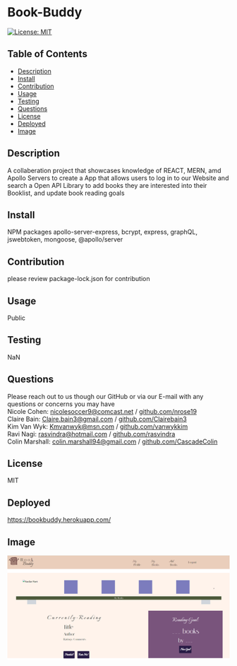 

# Book-Buddy
[![License: MIT](https://img.shields.io/badge/License-MIT-yellow.svg)](https://opensource.org/licenses/MIT)

## Table of Contents
* [Description](#description)
* [Install](#install)
* [Contribution](#contribution)
* [Usage](#usage)
* [Testing](#testing)
* [Questions](#questions)
* [License](#license)
* [Deployed](#deployed)
* [Image](#image)


## Description
A collaberation project that showcases knowledge of REACT, MERN, amd Apollo Servers to create a App that allows users to log in to our Website and search a Open API Library to add books they are interested into their Booklist, and update book reading goals 

## Install
NPM packages apollo-server-express, bcrypt, express, graphQL, jswebtoken, mongoose, @apollo/server

## Contribution
please review package-lock.json for contribution

## Usage
Public

## Testing
NaN

## Questions
Please reach out to us though our GitHub or via our E-mail with any questions or concerns you may have <br/>
Nicole Cohen: nicolesoccer9@comcast.net / [github.com/nrose19](https://github.com/nrose19)<br/>
Claire Bain: Claire.bain3@gmail.com / [github.com/Clairebain3](https://github.com/Clairebain3)<br/>
Kim Van Wyk: Kmvanwyk@msn.com / [github.com/vanwykkim](https://github.com/vanwykkim)<br/>
Ravi Nagi: rasvindra@hotmail.com / [github.com/rasvindra](https://github.com/rasvindra)<br/>
Colin Marshall: colin.marshall94@gmail.com / [github.com/CascadeColin](https://github.com/CascadeColin)<br/>

## License
MIT

## Deployed
https://bookbuddy.herokuapp.com/

## Image
![](./client/public/book-buddy-capture.PNG)